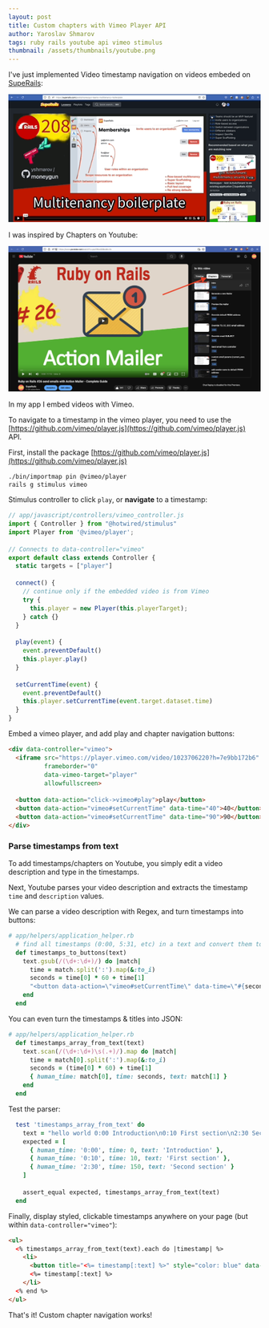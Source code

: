 ```yaml
---
layout: post
title: Custom chapters with Vimeo Player API
author: Yaroslav Shmarov
tags: ruby rails youtube api vimeo stimulus
thumbnail: /assets/thumbnails/youtube.png
---
```


I've just implemented Video timestamp navigation on videos embeded on [SupeRails](https://superails.com/posts):

![superails chapter navigation inside video](/assets/images/superails-video-chapters.gif)

I was inspired by Chapters on Youtube:

![youtube video chapters](/assets/images/youtube-chapters.png)

In my app I embed videos with Vimeo.

To navigate to a timestamp in the vimeo player, you need to use the [https://github.com/vimeo/player.js](https://github.com/vimeo/player.js) API.

First, install the package [https://github.com/vimeo/player.js](https://github.com/vimeo/player.js)

```shell
./bin/importmap pin @vimeo/player
rails g stimulus vimeo
```

Stimulus controller to click `play`, or **navigate** to a timestamp:

```js
// app/javascript/controllers/vimeo_controller.js
import { Controller } from "@hotwired/stimulus"
import Player from '@vimeo/player';

// Connects to data-controller="vimeo"
export default class extends Controller {
  static targets = ["player"]

  connect() {
    // continue only if the embedded video is from Vimeo
    try {
      this.player = new Player(this.playerTarget);
    } catch {}
  }

  play(event) {
    event.preventDefault()
    this.player.play()
  }

  setCurrentTime(event) {
    event.preventDefault()
    this.player.setCurrentTime(event.target.dataset.time)
  }
}
```

Embed a vimeo player, and add play and chapter navigation buttons:

```html
<div data-controller="vimeo">
  <iframe src="https://player.vimeo.com/video/1023706220?h=7e9bb172b6"
          frameborder="0"
          data-vimeo-target="player"
          allowfullscreen>

  <button data-action="click->vimeo#play">play</button>
  <button data-action="vimeo#setCurrentTime" data-time="40">40</button>
  <button data-action="vimeo#setCurrentTime" data-time="90">90</button>
</div>
```

### Parse timestamps from text

To add timestamps/chapters on Youtube, you simply edit a video description and type in the timestamps.

Next, Youtube parses your video description and extracts the timestamp `time` and `description` values.

We can parse a video description with Regex, and turn timestamps into buttons:

```ruby
# app/helpers/application_helper.rb
  # find all timestamps (0:00, 5:31, etc) in a text and convert them to buttons
  def timestamps_to_buttons(text)
    text.gsub(/(\d+:\d+)/) do |match|
      time = match.split(':').map(&:to_i)
      seconds = time[0] * 60 + time[1]
      "<button data-action=\"vimeo#setCurrentTime\" data-time=\"#{seconds}\" style=\"color: blue;\">#{match}</button>"
    end
  end
```

You can even turn the timestamps & titles into JSON:

```ruby
# app/helpers/application_helper.rb
  def timestamps_array_from_text(text)
    text.scan(/(\d+:\d+)\s(.+)/).map do |match|
      time = match[0].split(':').map(&:to_i)
      seconds = (time[0] * 60) + time[1]
      { human_time: match[0], time: seconds, text: match[1] }
    end
  end
```

Test the parser:

```ruby
  test 'timestamps_array_from_text' do
    text = "hello world 0:00 Introduction\n0:10 First section\n2:30 Second section"
    expected = [
      { human_time: '0:00', time: 0, text: 'Introduction' },
      { human_time: '0:10', time: 10, text: 'First section' },
      { human_time: '2:30', time: 150, text: 'Second section' }
    ]

    assert_equal expected, timestamps_array_from_text(text)
  end
```

Finally, display styled, clickable timestamps anywhere on your page (but within `data-controller="vimeo"`): 

```html
<ul>
  <% timestamps_array_from_text(text).each do |timestamp| %>
    <li>
      <button title="<%= timestamp[:text] %>" style="color: blue" data-action="vimeo#setCurrentTime" data-time="<%= timestamp[:time] %>"><%= timestamp[:human_time] %></button>
      <%= timestamp[:text] %>
    </li>
  <% end %>
</ul>
```

That's it! Custom chapter navigation works!
